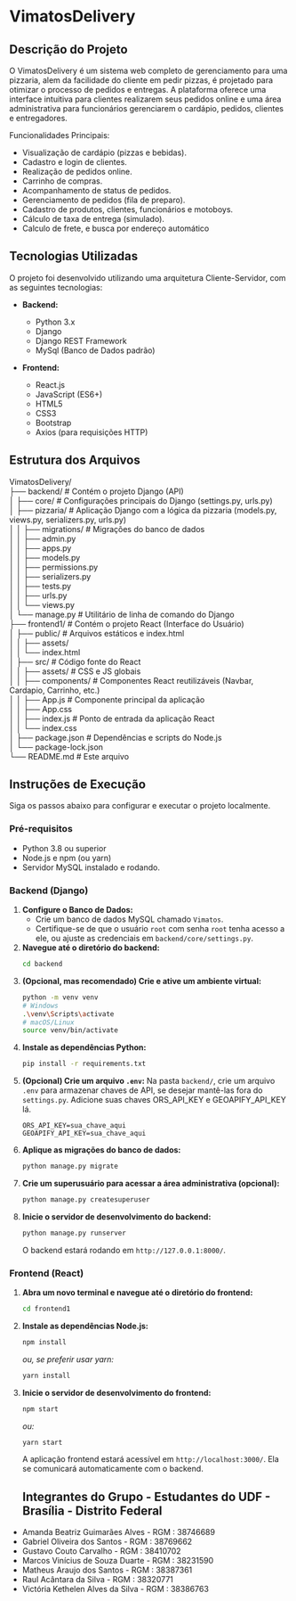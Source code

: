 # VimatosDelivery

## Descrição do Projeto

O VimatosDelivery é um sistema web completo de gerenciamento para uma pizzaria, alem da facilidade do cliente em pedir pizzas, é projetado para otimizar o processo de pedidos e entregas. A plataforma oferece uma interface intuitiva para clientes realizarem seus pedidos online e uma área administrativa para funcionários gerenciarem o cardápio, pedidos, clientes e entregadores.

Funcionalidades Principais:
* Visualização de cardápio (pizzas e bebidas).
* Cadastro e login de clientes.
* Realização de pedidos online.
* Carrinho de compras.
* Acompanhamento de status de pedidos.
* Gerenciamento de pedidos (fila de preparo).
* Cadastro de produtos, clientes, funcionários e motoboys.
* Cálculo de taxa de entrega (simulado).
* Calculo de frete, e busca por endereço automático

## Tecnologias Utilizadas

O projeto foi desenvolvido utilizando uma arquitetura Cliente-Servidor, com as seguintes tecnologias:

* **Backend:**
    * Python 3.x
    * Django
    * Django REST Framework
    * MySql (Banco de Dados padrão)

* **Frontend:**
    * React.js
    * JavaScript (ES6+)
    * HTML5
    * CSS3
    * Bootstrap
    * Axios (para requisições HTTP)

## Estrutura dos Arquivos

VimatosDelivery/<br>
├── backend/                  # Contém o projeto Django (API)<br>
│   ├── core/                 # Configurações principais do Django (settings.py, urls.py)<br>
│   ├── pizzaria/             # Aplicação Django com a lógica da pizzaria (models.py, views.py, serializers.py, urls.py)<br>
│   │   ├── migrations/       # Migrações do banco de dados<br>
│   │   ├── admin.py<br>
│   │   ├── apps.py<br>
│   │   ├── models.py<br>
│   │   ├── permissions.py<br>
│   │   ├── serializers.py<br>
│   │   ├── tests.py<br>
│   │   ├── urls.py<br>
│   │   └── views.py<br>
│   └── manage.py             # Utilitário de linha de comando do Django<br>
├── frontend1/                # Contém o projeto React (Interface do Usuário)<br>
│   ├── public/               # Arquivos estáticos e index.html<br>
│   │   ├── assets/<br>
│   │   └── index.html<br>
│   ├── src/                  # Código fonte do React<br>
│   │   ├── assets/           # CSS e JS globais<br>
│   │   ├── components/       # Componentes React reutilizáveis (Navbar, Cardapio, Carrinho, etc.)<br>
│   │   ├── App.js            # Componente principal da aplicação<br>
│   │   ├── App.css<br>
│   │   ├── index.js          # Ponto de entrada da aplicação React<br>
│   │   └── index.css<br>
│   ├── package.json          # Dependências e scripts do Node.js<br>
│   └── package-lock.json<br>
└── README.md                 # Este arquivo<br>

## Instruções de Execução

Siga os passos abaixo para configurar e executar o projeto localmente.

### Pré-requisitos

* Python 3.8 ou superior
* Node.js e npm (ou yarn)
* Servidor MySQL instalado e rodando.

### Backend (Django)

1.  **Configure o Banco de Dados:**
    * Crie um banco de dados MySQL chamado `Vimatos`.
    * Certifique-se de que o usuário `root` com senha `root` tenha acesso a ele, ou ajuste as credenciais em `backend/core/settings.py`.
2.  **Navegue até o diretório do backend:**
    ```bash
    cd backend
    ```
3.  **(Opcional, mas recomendado) Crie e ative um ambiente virtual:**
    ```bash
    python -m venv venv
    # Windows
    .\venv\Scripts\activate
    # macOS/Linux
    source venv/bin/activate
    ```
4.  **Instale as dependências Python:**
    ```bash
    pip install -r requirements.txt
    ```
5.  **(Opcional) Crie um arquivo `.env`:** Na pasta `backend/`, crie um arquivo `.env` para armazenar chaves de API, se desejar mantê-las fora do `settings.py`. Adicione suas chaves ORS\_API\_KEY e GEOAPIFY\_API\_KEY lá.
    ```env
    ORS_API_KEY=sua_chave_aqui
    GEOAPIFY_API_KEY=sua_chave_aqui
    ```
6.  **Aplique as migrações do banco de dados:**
    ```bash
    python manage.py migrate
    ```
7.  **Crie um superusuário para acessar a área administrativa (opcional):**
    ```bash
    python manage.py createsuperuser
    ```
8.  **Inicie o servidor de desenvolvimento do backend:**
    ```bash
    python manage.py runserver
    ```
    O backend estará rodando em `http://127.0.0.1:8000/`.

### Frontend (React)

1.  **Abra um novo terminal e navegue até o diretório do frontend:**
    ```bash
    cd frontend1
    ```
2.  **Instale as dependências Node.js:**
    ```bash
    npm install
    ```
    *ou, se preferir usar yarn:*
    ```bash
    yarn install
    ```
3.  **Inicie o servidor de desenvolvimento do frontend:**
    ```bash
    npm start
    ```
    *ou:*
    ```bash
    yarn start
    ```
    A aplicação frontend estará acessível em `http://localhost:3000/`. Ela se comunicará automaticamente com o backend.

    ## Integrantes do Grupo - Estudantes do UDF - Brasília - Distrito Federal

* Amanda Beatriz Guimarães Alves - RGM : 38746689 
* Gabriel Oliveira dos Santos - RGM : 38769662
* Gustavo Couto Carvalho - RGM : 38410702
* Marcos Vinícius de Souza Duarte - RGM : 38231590
* Matheus Araujo dos Santos - RGM : 38387361
* Raul Acântara da Silva - RGM : 38320771 
* Victória Kethelen Alves da Silva - RGM : 38386763


